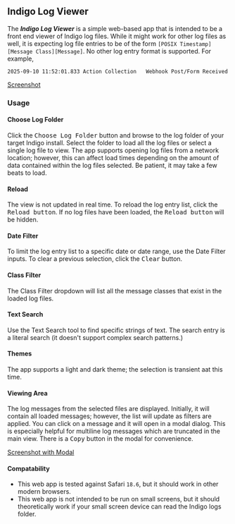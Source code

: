 ## Indigo Log Viewer

The ***Indigo Log Viewer*** is a simple web-based app that is intended to be a front end viewer of Indigo log files.
While it might work for other log files as well, it is expecting log file entries to be of the form 
`[POSIX Timestamp][Message Class][Message]`. No other log entry format is supported. For example, 
```text
2025-09-10 11:52:01.833	Action Collection	Webhook Post/Form Received
```

[Screenshot](src/Screenshot.png)

### Usage

#### Choose Log Folder
Click the <kbd>Choose Log Folder</kbd> button and browse to the log folder of your target Indigo install. Select the 
folder to load all the log files or select a single log file to view. The app supports opening log files from a 
network location; however, this can affect load times depending on the amount of data contained within the log files
selected. Be patient, it may take a few beats to load.

#### Reload
The view is not updated in real time. To reload the log entry list, click the <kbd>Reload button</kbd>. If no log
files have been loaded, the <kbd>Reload button</kbd> will be hidden.

#### Date Filter
To limit the log entry list to a specific date or date range, use the Date Filter inputs. To clear a previous selection,
click the <kbd>Clear</kbd> button.

#### Class Filter
The Class Filter dropdown will list all the message classes that exist in the loaded log files.

#### Text Search
Use the Text Search tool to find specific strings of text. The search entry is a literal search (it doesn't support 
complex search patterns.)

#### Themes
The app supports a light and dark theme; the selection is transient aat this time.

#### Viewing Area
The log messages from the selected files are displayed. Initially, it will contain all loaded messages; however, the 
list will update as filters are applied. You can click on a message and it will open in a modal dialog. This is
especially helpful for multiline log messages which are truncated in the main view. There is a <kbd>Copy</kbd> button
in the modal for convenience.

[Screenshot with Modal](src/Screenshot%20with%20Modal.png)

#### Compatability
- This web app is tested against Safari `18.6`, but it should work in other modern browsers.
- This web app is not intended to be run on small screens, but it should theoretically work if your small screen device 
  can read the Indigo logs folder.
